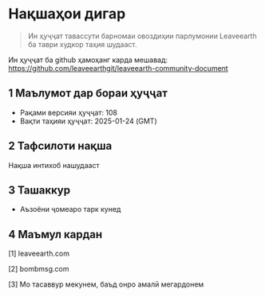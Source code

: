 # Нақшаҳои дигар

>Ин ҳуҷҷат тавассути барномаи овоздиҳии парлумонии Leaveearth ба таври худкор таҳия шудааст.

Ин ҳуҷҷат ба github ҳамоҳанг карда мешавад: https://github.com/leaveearthgit/leaveearth-community-document

## 1 Маълумот дар бораи ҳуҷҷат

- Рақами версияи ҳуҷҷат: 108
- Вақти таҳияи ҳуҷҷат: 2025-01-24 (GMT)

## 2 Тафсилоти нақша

Нақша интихоб нашудааст

## 3 Ташаккур
* Аъзоёни ҷомеаро тарк кунед

## 4 Маъмул кардан
[1] leaveearth.com

[2] bombmsg.com

[3] Мо тасаввур мекунем, баъд онро амалӣ мегардонем